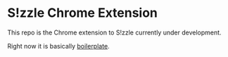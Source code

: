 S!zzle Chrome Extension
=======================

This repo is the Chrome extension to S!zzle currently under development.

Right now it is basically [boilerplate](https://developer.chrome.com/extensions/getstarted).
